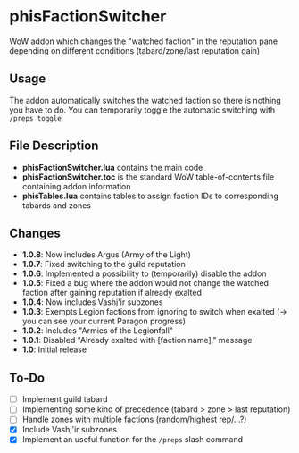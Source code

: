 # phisFactionSwitcher
WoW addon which changes the "watched faction" in the reputation pane depending on different conditions (tabard/zone/last reputation gain)

## Usage
The addon automatically switches the watched faction so there is nothing you have to do. You can temporarily toggle the automatic switching with `/preps toggle`

## File Description
- **phisFactionSwitcher.lua** contains the main code
- **phisFactionSwitcher.toc** is the standard WoW table-of-contents file containing addon information
- **phisTables.lua** contains tables to assign faction IDs to corresponding tabards and zones

## Changes
- **1.0.8**: Now includes Argus (Army of the Light)
- **1.0.7**: Fixed switching to the guild reputation
- **1.0.6**: Implemented a possibility to (temporarily) disable the addon
- **1.0.5**: Fixed a bug where the addon would not change the watched faction after gaining reputation if already exalted
- **1.0.4**: Now includes Vashj'ir subzones
- **1.0.3**: Exempts Legion factions from ignoring to switch when exalted (-> you can see your current Paragon progress)
- **1.0.2**: Includes "Armies of the Legionfall"
- **1.0.1**: Disabled "Already exalted with [faction name]." message
- **1.0**: Initial release

## To-Do
- [ ] Implement guild tabard
- [ ] Implementing some kind of precedence (tabard > zone > last reputation)
- [ ] Handle zones with multiple factions (random/highest rep/...?)
- [x] Include Vashj'ir subzones
- [x] Implement an useful function for the `/preps` slash command
